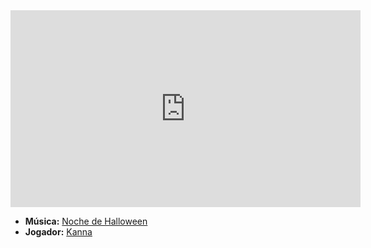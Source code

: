 <iframe width="560" height="315" src="https://www.youtube.com/embed/NqKElVXLLCU?si=c-YAN_h1MlXzzpmc" title="YouTube video player" frameborder="0" allow="accelerometer; autoplay; clipboard-write; encrypted-media; gyroscope; picture-in-picture; web-share" referrerpolicy="strict-origin-when-cross-origin" allowfullscreen></iframe>

- **Música:** [Noche de Halloween](../Músicas/Noche%20de%20Halloween.md)
- **Jogador:** [Kanna](content/Jogadores/Kanna.md)